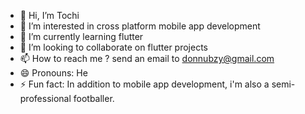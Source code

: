 - 👋 Hi, I’m Tochi 
- 👀 I’m interested in cross platform mobile app development 
- 🌱 I’m currently learning flutter
- 💞️ I’m looking to collaborate on flutter projects
- 📫 How to reach me ? send an email to donnubzy@gmail.com
- 😄 Pronouns: He
- ⚡ Fun fact: In addition to mobile app development, i'm also a  semi-professional footballer.

<!---
Donnubzy/Donnubzy is a ✨ special ✨ repository because its `README.md` (this file) appears on your GitHub profile.
You can click the Preview link to take a look at your changes.
--->
